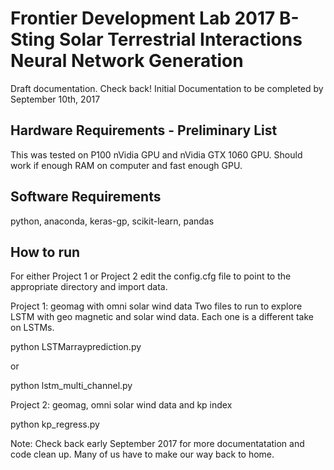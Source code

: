 Frontier Development Lab 2017
B-Sting Solar Terrestrial Interactions Neural Network Generation
================================================================

Draft documentation.  Check back!  Initial Documentation to be completed by September 10th, 2017

Hardware Requirements - Preliminary List
---------------------
This was tested on P100 nVidia GPU and nVidia GTX 1060 GPU.  Should work if enough RAM on computer and fast enough GPU.

Software Requirements
------------
python, anaconda, keras-gp, scikit-learn, pandas

How to run
-----

For either Project 1 or Project 2 edit the config.cfg file to point to the appropriate directory and import data.

Project 1: geomag with omni solar wind data
Two files to run to explore LSTM with geo magnetic and solar wind data.  Each one is a different take on LSTMs.

python LSTMarrayprediction.py

or 

python lstm_multi_channel.py

Project 2: geomag, omni solar wind data and kp index

python kp_regress.py

Note: Check back early September 2017 for more documentatation and code clean up.  Many of us have to make our way back to home.

